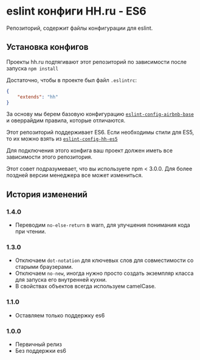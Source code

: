 # eslint конфиги HH.ru - ES6

Репозиторий, содержит файлы конфигурации для eslint.

## Установка конфигов

Проекты hh.ru подтягивают этот репозиторий по зависимости после запуска `npm install`

Достаточно, чтобы в проекте был файл `.eslintrc`:

```json
{
    "extends": "hh"
}
```

За основу мы берем базовую конфигурацию [`eslint-config-airbnb-base`](https://github.com/airbnb/javascript/tree/master/packages/eslint-config-airbnb-base) и оверрайдим правила, которые отличаются.

Этот репозиторий поддерживает ES6. Если необходимы стили для ES5, то их можно взять из [`eslint-config-hh-es5`](https://github.com/hhru/eslint-config-hh-es5)

Для подключения этого конфига ваш проект должен иметь все зависимости этого репозитория.

Этот совет подразумевает, что вы используете npm < 3.0.0. Для более поздней версии менеджера все может измениться.

## История изменений


### 1.4.0

* Переводим `no-else-return` в warn, для улучшения понимания кода при чтении.

### 1.3.0

* Отключаем `dot-notation` для ключевых слов для совместимости со старыми браузерами.
* Отключаем `no-new`, иногда нужно просто создать экземпляр класса для запуска его внутренней кухни.
* В свойствах объектов всегда используем camelCase.

### 1.1.0

* Оставляем только поддержку es6

### 1.0.0

* Первичный релиз
* Без поддержки es6
